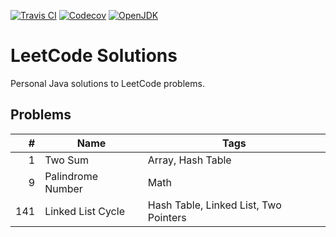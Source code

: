 [![Travis CI](https://img.shields.io/travis/com/hendraanggrian/LeetCode-Solutions)](https://travis-ci.com/github/hendraanggrian/LeetCode-Solutions/)
[![Codecov](https://img.shields.io/codecov/c/github/hendraanggrian/LeetCode-Solutions)](https://codecov.io/gh/hendraanggrian/LeetCode-Solutions/)
[![OpenJDK](https://img.shields.io/badge/jdk-1.8%2B-informational)](https://openjdk.java.net/projects/jdk8/)

# LeetCode Solutions

Personal Java solutions to LeetCode problems.

## Problems

| # | Name | Tags |
| ---: | --- | --- |
| 1 | Two Sum | Array, Hash Table |
| 9 | Palindrome Number | Math |
| 141 | Linked List Cycle | Hash Table, Linked List, Two Pointers |

